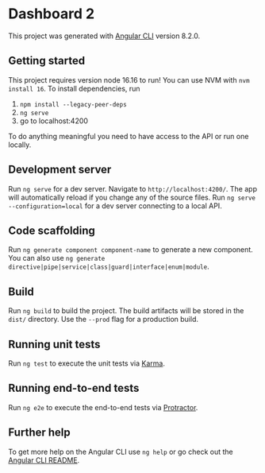 # Dashboard 2

This project was generated with [Angular CLI](https://github.com/angular/angular-cli) version 8.2.0.

## Getting started
This project requires version node 16.16 to run! You can use NVM with `nvm install 16`.
To install dependencies, run
1. `npm install --legacy-peer-deps`
2. `ng serve`
3. go to localhost:4200

To do anything meaningful you need to have access to the API or run one locally.

## Development server

Run `ng serve` for a dev server. Navigate to `http://localhost:4200/`. The app will automatically reload if you change any of the source files.
Run `ng serve --configuration=local` for a dev server connecting to a local API.

## Code scaffolding

Run `ng generate component component-name` to generate a new component. You can also use `ng generate directive|pipe|service|class|guard|interface|enum|module`.

## Build

Run `ng build` to build the project. The build artifacts will be stored in the `dist/` directory. Use the `--prod` flag for a production build.

## Running unit tests

Run `ng test` to execute the unit tests via [Karma](https://karma-runner.github.io).

## Running end-to-end tests

Run `ng e2e` to execute the end-to-end tests via [Protractor](http://www.protractortest.org/).

## Further help

To get more help on the Angular CLI use `ng help` or go check out the [Angular CLI README](https://github.com/angular/angular-cli/blob/master/README.md).
